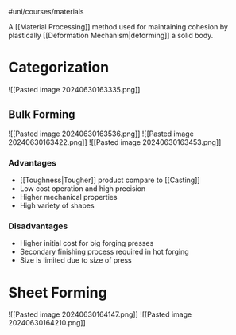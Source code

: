 #uni/courses/materials 

A [[Material Processing]] method used for maintaining cohesion by plastically [[Deformation Mechanism|deforming]] a solid body.

# Categorization

![[Pasted image 20240630163335.png]]

## Bulk Forming

![[Pasted image 20240630163536.png]]
![[Pasted image 20240630163422.png]]
![[Pasted image 20240630163453.png]]

### Advantages

- [[Toughness|Tougher]] product compare to [[Casting]]
- Low cost operation and high precision
- Higher mechanical properties
- High variety of shapes

### Disadvantages

- Higher initial cost for big forging presses 
- Secondary finishing process required in hot forging 
- Size is limited due to size of press

# Sheet Forming

![[Pasted image 20240630164147.png]]
![[Pasted image 20240630164210.png]]

